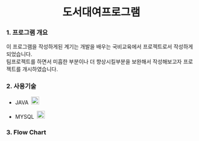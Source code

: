 <div align="center">
    <H1> 도서대여프로그램 </H1>
</div>

<div align="left">
    <H3> 1. 프로그램 개요 </H3>
</div>

<div>
  <p>
    이 프로그램을 작성하게된 계기는 개발을 배우는 국비교육에서 프로젝트로서 작성하게 되었습니다. </br>
    팀프로젝트를 하면서 미흡한 부분이나 더 향상시킬부분을 보완해서 작성해보고자 프로젝트를 개시하였습니다.
  </p>
</div>

<div align="left">
    <H3> 2. 사용기술 </H3>
</div>

<ul>
    <li><p> JAVA &nbsp;<a href="https://www.java.com/" title="Java"><img src="https://github.com/get-icon/geticon/raw/master/icons/java.svg" alt="Java" width="21px" height="21px"></a></p>
    <li><p> MYSQL &nbsp;<a href="https://dev.mysql.com/" title="MySQL"><img src="https://github.com/get-icon/geticon/raw/master/icons/mysql.svg" alt="MySQL" width="21px" height="21px"></a></p>
</ul>    

<div align="left">
    <H3> 3. Flow Chart </H3>
</div>
